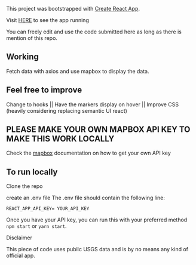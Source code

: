 This project was bootstrapped with [Create React App](https://github.com/facebook/create-react-app).

Visit [HERE](https://gracious-newton-d4b156.netlify.app/ "Netlify") to see the app running

You can freely edit and use the code submitted here as long as there is mention of this repo. 

## Working
Fetch data with axios and use mapbox to display the data.

## Feel free to improve
Change to hooks
|| Have the markers display on hover
|| Improve CSS (heavily considering replacing semantic UI react)

## PLEASE MAKE YOUR OWN MAPBOX API KEY TO MAKE THIS WORK LOCALLY
Check the [mapbox](https://www.mapbox.com/ "mapbox") documentation on how to get your own API key

## To run locally 

Clone the repo

create an .env file
The .env file should contain the following line:

`REACT_APP_API_KEY= YOUR_API_KEY`

Once you have your API key, you can run this with your preferred method `npm start` or `yarn start`.

Disclaimer

This piece of code uses public USGS data and is by no means any kind of official app. 